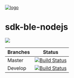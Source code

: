 [logo]: https://cdn.xy.company/img/brand/XY_Logo_GitHub.png

[![logo]](https://xy.company)

# sdk-ble-nodejs
[![](https://img.shields.io/gitter/room/XYOracleNetwork/Stardust.svg)](https://gitter.im/XYOracleNetwork/Dev)

| Branches        | Status           |
| ------------- |:-------------:|
| Master      | [![Build Status](https://travis-ci.com/XYOracleNetwork/sdk-ble-nodejs.svg?token=pZupZyvUXyv7kQHGUhCq&branch=master)](https://travis-ci.com/XYOracleNetwork/sdk-ble-nodejs) |
| Develop      | [![Build Status](https://travis-ci.com/XYOracleNetwork/sdk-ble-nodejs.svg?token=pZupZyvUXyv7kQHGUhCq&branch=develop)](https://travis-ci.com/XYOracleNetwork/sdk-ble-nodejs) |
